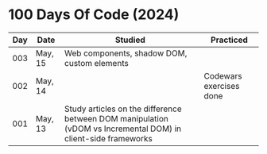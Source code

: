 # 100 Days Of Code (2024)

| Day | Date    | Studied                                                                                                       | Practiced                    |
| --- | -----   | ---                                                                                                           | ---                          |
| 003 | May, 15 | Web components, shadow DOM, custom elements                                                                   |                              |
| 002 | May, 14 |                                                                                                               | Codewars exercises done      |
| 001 | May, 13 | Study articles on the difference between DOM manipulation (vDOM vs Incremental DOM) in client-side frameworks |                              |
